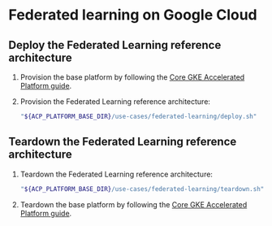 # Federated learning on Google Cloud

## Deploy the Federated Learning reference architecture

1. Provision the base platform by following the
   [Core GKE Accelerated Platform guide](/platforms/gke/base/core/README.md).

1. Provision the Federated Learning reference architecture:

   ```sh
   "${ACP_PLATFORM_BASE_DIR}/use-cases/federated-learning/deploy.sh"
   ```

## Teardown the Federated Learning reference architecture

1. Teardown the Federated Learning reference architecture:

   ```sh
   "${ACP_PLATFORM_BASE_DIR}/use-cases/federated-learning/teardown.sh"
   ```

1. Teardown the base platform by following the
   [Core GKE Accelerated Platform guide](/platforms/gke/base/core/README.md#teardown).

